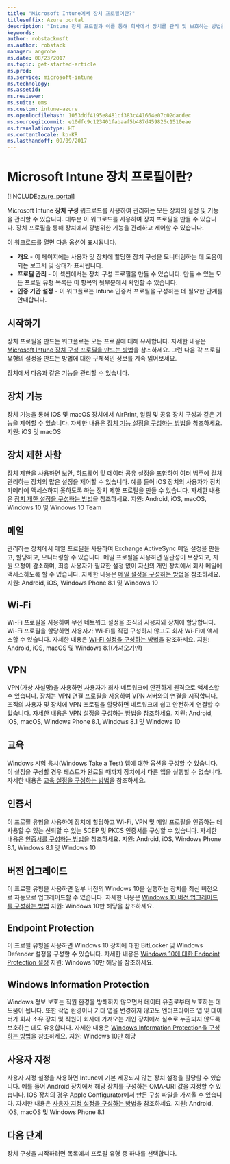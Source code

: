 ```yaml
---
title: "Microsoft Intune에서 장치 프로필이란?"
titlesuffix: Azure portal
description: "Intune 장치 프로필과 이를 통해 회사에서 장치를 관리 및 보호하는 방법을 알아봅니다.\""
keywords: 
author: robstackmsft
ms.author: robstack
manager: angrobe
ms.date: 08/23/2017
ms.topic: get-started-article
ms.prod: 
ms.service: microsoft-intune
ms.technology: 
ms.assetid: 
ms.reviewer: 
ms.suite: ems
ms.custom: intune-azure
ms.openlocfilehash: 1053ddf4195e8481cf383c441664e07c02dacdec
ms.sourcegitcommit: e10dfc9c123401fabaaf5b487d459826c1510eae
ms.translationtype: HT
ms.contentlocale: ko-KR
ms.lasthandoff: 09/09/2017
---
```

# <a name="what-are-microsoft-intune-device-profiles"></a>Microsoft Intune 장치 프로필이란?

[!INCLUDE[azure_portal](./includes/azure_portal.md)]

Microsoft Intune **장치 구성** 워크로드를 사용하여 관리하는 모든 장치의 설정 및 기능을 관리할 수 있습니다. 대부분 이 워크로드를 사용하여 장치 프로필을 만들 수 있습니다. 장치 프로필을 통해 장치에서 광범위한 기능을 관리하고 제어할 수 있습니다.

이 워크로드를 열면 다음 옵션이 표시됩니다.

- **개요** - 이 페이지에는 사용자 및 장치에 할당한 장치 구성을 모니터링하는 데 도움이 되는 보고서 및 상태가 표시됩니다.
- **프로필 관리** - 이 섹션에서는 장치 구성 프로필을 만들 수 있습니다. 만들 수 있는 모든 프로필 유형 목록은 이 항목의 뒷부분에서 확인할 수 있습니다.
- **인증 기관 설정** - 이 워크플로는 Intune 인증서 프로필을 구성하는 데 필요한 단계를 안내합니다.

## <a name="getting-started"></a>시작하기

장치 프로필을 만드는 워크플로는 모든 프로필에 대해 유사합니다. 자세한 내용은 [Microsoft Intune 장치 구성 프로필을 만드는 방법](device-profile-create.md)을 참조하세요. 그런 다음 각 프로필 유형의 설정을 만드는 방법에 대한 구체적인 정보를 계속 읽어보세요.

장치에서 다음과 같은 기능을 관리할 수 있습니다.

## <a name="device-features"></a>장치 기능

장치 기능을 통해 IOS 및 macOS 장치에서 AirPrint, 알림 및 공유 장치 구성과 같은 기능을 제어할 수 있습니다.
자세한 내용은 [장치 기능 설정을 구성하는 방법](device-features-configure.md)을 참조하세요. 지원: iOS 및 macOS

## <a name="device-restrictions"></a>장치 제한 사항
장치 제한을 사용하면 보안, 하드웨어 및 데이터 공유 설정을 포함하여 여러 범주에 걸쳐 관리하는 장치의 많은 설정을 제어할 수 있습니다. 예를 들어 iOS 장치의 사용자가 장치 카메라에 액세스하지 못하도록 하는 장치 제한 프로필을 만들 수 있습니다.
자세한 내용은 [장치 제한 설정을 구성하는 방법](device-restrictions-configure.md)을 참조하세요. 지원: Android, iOS, macOS, Windows 10 및 Windows 10 Team

## <a name="email"></a>메일
관리하는 장치에서 메일 프로필을 사용하여 Exchange ActiveSync 메일 설정을 만들고, 할당하고, 모니터링할 수 있습니다. 메일 프로필을 사용하면 일관성이 보장되고, 지원 요청이 감소하며, 최종 사용자가 필요한 설정 없이 자신의 개인 장치에서 회사 메일에 액세스하도록 할 수 있습니다.
자세한 내용은 [메일 설정을 구성하는 방법](email-settings-configure.md)을 참조하세요. 지원: Android, iOS, Windows Phone 8.1 및 Windows 10

## <a name="wi-fi"></a>Wi-Fi
Wi-Fi 프로필을 사용하여 무선 네트워크 설정을 조직의 사용자와 장치에 할당합니다. Wi-Fi 프로필을 할당하면 사용자가 Wi-Fi를 직접 구성하지 않고도 회사 Wi-Fi에 액세스할 수 있습니다.
자세한 내용은 [Wi-Fi 설정을 구성하는 방법](wi-fi-settings-configure.md)을 참조하세요. 지원: Android, iOS, macOS 및 Windows 8.1(가져오기만)

## <a name="vpn"></a>VPN
VPN(가상 사설망)을 사용하면 사용자가 회사 네트워크에 안전하게 원격으로 액세스할 수 있습니다. 장치는 VPN 연결 프로필을 사용하여 VPN 서버와의 연결을 시작합니다. 조직의 사용자 및 장치에 VPN 프로필을 할당하면 네트워크에 쉽고 안전하게 연결할 수 있습니다.
자세한 내용은 [VPN 설정을 구성하는 방법](vpn-settings-configure.md)을 참조하세요.
지원: Android, iOS, macOS, Windows Phone 8.1, Windows 8.1 및 Windows 10

## <a name="education"></a>교육
Windows 시험 응시(Windows Take a Test) 앱에 대한 옵션을 구성할 수 있습니다. 이 설정을 구성할 경우 테스트가 완료될 때까지 장치에서 다른 앱을 실행할 수 없습니다.
자세한 내용은 [교육 설정을 구성하는 방법](education-settings-configure.md)을 참조하세요.

## <a name="certificates"></a>인증서
이 프로필 유형을 사용하여 장치에 할당하고 Wi-Fi, VPN 및 메일 프로필을 인증하는 데 사용할 수 있는 신뢰할 수 있는 SCEP 및 PKCS 인증서를 구성할 수 있습니다.
자세한 내용은 [인증서를 구성하는 방법](certificates-configure.md)을 참조하세요. 지원: Android, iOS, Windows Phone 8.1, Windows 8.1 및 Windows 10

## <a name="edition-upgrade"></a>버전 업그레이드
이 프로필 유형을 사용하면 일부 버전의 Windows 10을 실행하는 장치를 최신 버전으로 자동으로 업그레이드할 수 있습니다.
자세한 내용은 [Windows 10 버전 업그레이드를 구성하는 방법](edition-upgrade-configure-windows-10.md) 지원: Windows 10만 해당을 참조하세요.

## <a name="endpoint-protection"></a>Endpoint Protection
이 프로필 유형을 사용하면 Windows 10 장치에 대한 BitLocker 및 Windows Defender 설정을 구성할 수 있습니다.
자세한 내용은 [Windows 10에 대한 Endpoint Protection 설정](endpoint-protection-windows-10.md) 지원: Windows 10만 해당을 참조하세요.

## <a name="windows-information-protection"></a>Windows Information Protection
Windows 정보 보호는 직원 환경을 방해하지 않으면서 데이터 유출로부터 보호하는 데 도움이 됩니다. 또한 작업 환경이나 기타 앱을 변경하지 않고도 엔터프라이즈 앱 및 데이터가 회사 소유 장치 및 직원이 회사에 가져오는 개인 장치에서 실수로 누출되지 않도록 보호하는 데도 유용합니다.
자세한 내용은 [Windows Information Protection을 구성하는 방법](windows-information-protection-configure.md)을 참조하세요. 지원: Windows 10만 해당

## <a name="custom"></a>사용자 지정
사용자 지정 설정을 사용하면 Intune에 기본 제공되지 않는 장치 설정을 할당할 수 있습니다. 예를 들어 Android 장치에서 해당 장치를 구성하는 OMA-URI 값을 지정할 수 있습니다. IOS 장치의 경우 Apple Configurator에서 만든 구성 파일을 가져올 수 있습니다.
자세한 내용은 [사용자 지정 설정을 구성하는 방법](custom-settings-configure.md)을 참조하세요. 지원: Android, iOS, macOS 및 Windows Phone 8.1

## <a name="next-steps"></a>다음 단계
장치 구성을 시작하려면 목록에서 프로필 유형 중 하나를 선택합니다.

